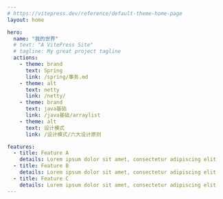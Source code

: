 ```yaml
---
# https://vitepress.dev/reference/default-theme-home-page
layout: home

hero:
  name: "我的世界"
  # text: "A VitePress Site"
  # tagline: My great project tagline
  actions:
    - theme: brand
      text: Spring
      link: /spring/事务.md
    - theme: alt
      text: netty
      link: /netty/
    - theme: brand
      text: java基础
      link: /java基础/arraylist
    - theme: alt
      text: 设计模式
      link: /设计模式/六大设计原则

features:
  - title: Feature A
    details: Lorem ipsum dolor sit amet, consectetur adipiscing elit
  - title: Feature B
    details: Lorem ipsum dolor sit amet, consectetur adipiscing elit
  - title: Feature C
    details: Lorem ipsum dolor sit amet, consectetur adipiscing elit
---
```


